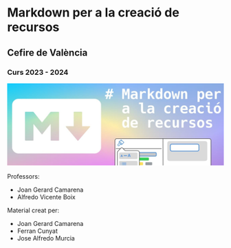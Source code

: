 # Markdown per a la creació de recursos
## Cefire de València
### Curs 2023 - 2024

![Markdown per a la la creació de recursos](./img/mark_val.jpg)

Professors:

  - Joan Gerard Camarena
  - Alfredo Vicente Boix

Material creat per:

  - Joan Gerard Camarena
  - Ferran Cunyat
  - Jose Alfredo Murcia


